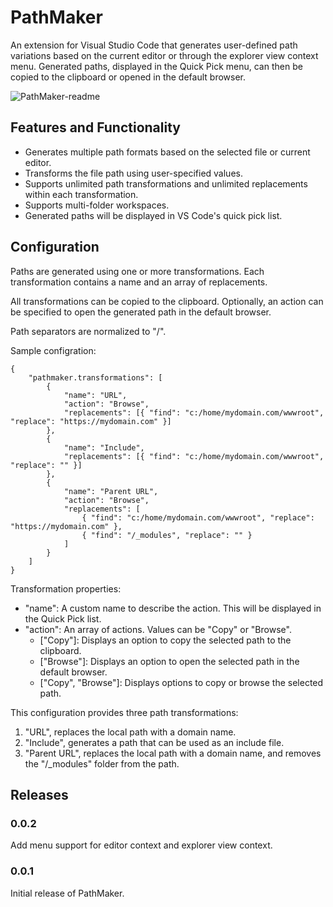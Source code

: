 # PathMaker

An extension for Visual Studio Code that generates user-defined path variations based on the current editor or through the explorer view context menu. Generated paths, displayed in the Quick Pick menu, can then be copied to the clipboard or opened in the default browser.

![PathMaker-readme](https://user-images.githubusercontent.com/39276677/219970869-6443d3ba-fd88-45a6-8087-b07fb986a654.gif)

## Features and Functionality

- Generates multiple path formats based on the selected file or current editor.
- Transforms the file path using user-specified values.
- Supports unlimited path transformations and unlimited replacements within each transformation.
- Supports multi-folder workspaces.
- Generated paths will be displayed in VS Code's quick pick list.

## Configuration

Paths are generated using one or more transformations. Each transformation contains a name and an array of replacements.

All transformations can be copied to the clipboard. Optionally, an action can be specified to open the generated path in the default browser.

Path separators are normalized to "/".

Sample configration:

```
{
	"pathmaker.transformations": [
		{
			"name": "URL",
			"action": "Browse",
			"replacements": [{ "find": "c:/home/mydomain.com/wwwroot", "replace": "https://mydomain.com" }]
		},
		{
			"name": "Include",
			"replacements": [{ "find": "c:/home/mydomain.com/wwwroot", "replace": "" }]
		},
		{
			"name": "Parent URL",
			"action": "Browse",
			"replacements": [
				{ "find": "c:/home/mydomain.com/wwwroot", "replace": "https://mydomain.com" },
				{ "find": "/_modules", "replace": "" }
			]
		}
	]
}
```

Transformation properties:

- "name": A custom name to describe the action. This will be displayed in the Quick Pick list.
- "action": An array of actions. Values can be "Copy" or "Browse".
  - ["Copy"]: Displays an option to copy the selected path to the clipboard.
  - ["Browse"]: Displays an option to open the selected path in the default browser.
  - ["Copy", "Browse"]: Displays options to copy or browse the selected path.

This configuration provides three path transformations:

1. "URL", replaces the local path with a domain name.
2. "Include", generates a path that can be used as an include file.
3. "Parent URL", replaces the local path with a domain name, and removes the "/\_modules" folder from the path.

## Releases

### 0.0.2

Add menu support for editor context and explorer view context.

### 0.0.1

Initial release of PathMaker.
